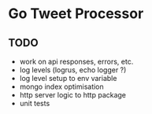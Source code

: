 # Go Tweet Processor

## TODO

* work on api responses, errors, etc.
* log levels (logrus, echo logger ?)
* log level setup to env variable
* mongo index optimisation
* http server logic to http package
* unit tests